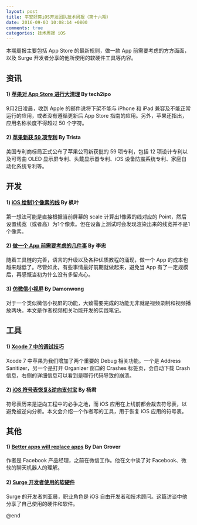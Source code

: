 ```yaml
---
layout: post
title: 平安好房iOS开发团队技术周报（第十六期）
date: 2016-09-03 10:08:14 +0800
comments: true
categories: 技术周报 iOS
---
```

本期周报主要包括 App Store 的最新规则，做一款 App 前需要考虑的方方面面，以及 Surge 开发者分享的他所使用的软硬件工具等内容。

<!--more-->

## 资讯

#### 1) [苹果对 App Store 进行大清理](http://tech2ipo.com/10032212) By tech2ipo

9月2日凌晨，收到 Apple 的邮件说将下架不能与 iPhone 和 iPad 兼容及不能正常运行的应用，或者没有遵循更新后 App Store 指南的应用。另外，苹果还指出，应用名称长度不得超过 50 个字符。

#### 2) [苹果新获 59 项专利](http://www.arinchina.com/news/show-4227.html) By Trista

美国专利商标局正式公布了苹果公司新获批的 59 项专利，包括 12 项设计专利以及可弯曲 OLED 显示屏专利、头戴显示器专利、iOS 设备防震系统专利、家庭自动化系统专利等。

## 开发

#### 1) [iOS 绘制1个像素的线](http://www.cnblogs.com/smileEvday/p/iOS_PixelVsPoint.html) By 枫叶

第一想法可能是直接根据当前屏幕的 scale 计算出1像素的线对应的 Point，然后设置线宽（或者高）为1个像素。但在设备上测试时会发现渲染出来的线宽并不是1个像素。

#### 2) [做一个 App 前需要考虑的几件事](http://limboy.me/tech/2016/07/06/starting-an-app.html) By 李忠

随着工具链的完善，语言的升级以及各种优质教程的涌现，做一个 App 的成本也越来越低了。尽管如此，有些事情最好前期就做起来，避免当 App 有了一定规模后，再感慨当初为什么没有多留点心。

#### 3) [仿微信小视屏](http://www.jianshu.com/p/61a9030adeef) By Damonwong

对于一个类似微信小视屏的功能，大致需要完成的功能无非就是视频录制和视频播放两块。本文是作者视频相关功能开发的实践笔记。

## 工具

#### 1) [Xcode 7 中的调试技巧](http://www.jianshu.com/p/70ed36cf8a98)

Xcode 7 中苹果为我们增加了两个重要的 Debug 相关功能。一个是 Address Sanitizer，另一个是打开 Organizer 窗口的 Crashes 标签页，会自动下载 Crash 信息，右侧的详细信息可以看到是哪行代码导致的崩溃。

#### 2) [iOS 符号表恢复&逆向支付宝](http://blog.imjun.net/2016/08/25/iOS符号表恢复-逆向支付宝/) By 杨君

符号表历来是逆向工程中的必争之地，而 iOS 应用在上线前都会裁去符号表，以避免被逆向分析。本文会介绍一个作者写的工具，用于恢复 iOS 应用的符号表。

## 其他

#### 1) [Better apps will replace apps](http://dangrover.com/blog/2016/04/20/bots-wont-replace-apps.html) By Dan Grover

作者是 Facebook 产品经理，之前在微信工作。他在文中谈了对 Facebook、微软的聊天机器人的理解。

#### 2) [Surge 开发者使用的软硬件](http://liqi.io/liuyachen/)

Surge 的开发者刘亚晨，职业角色是 iOS 自由开发者和技术顾问。这篇访谈中他分享了自己使用的硬件和软件。

@end
